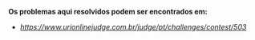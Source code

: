 **Os problemas aqui resolvidos podem ser encontrados em:**
* _https://www.urionlinejudge.com.br/judge/pt/challenges/contest/503_
